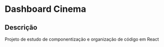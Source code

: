 # Dashboard Cinema

## Descrição

Projeto de estudo de componentização e organização de código em React